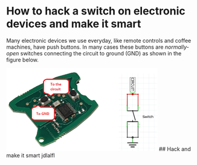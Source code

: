 # How to hack a switch on electronic devices and make it smart
Many electronic devices we use everyday, like remote controls and coffee machines, have push buttons. In many cases these buttons are _normally-open_ switches connecting the circuit to ground (GND) as shown in the figure below.

<img src="res/hack-switch-img1.png" alt="drawing" width="400"/>
## Hack and make it smart
jdlalfl

